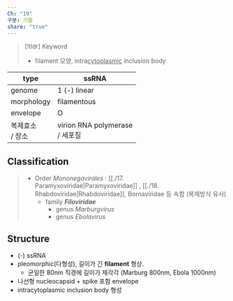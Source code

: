```yaml
---
Ch: "19"
구분: 기말
share: "true"
---
```


>[!tldr] Keyword
>- filament 모양, intra<u>cytoplasmic</u> inclusion body

| type         | ssRNA                          |
| ------------ | ------------------------------ |
| genome       | 1 (-) linear                   |
| morphology   | filamentous                    |
| envelope     | O                              |
| 복제효소<br>/ 장소 | virion RNA polymerase<br>/ 세포질 |

## Classification
> - Order *Mononegavirales* : [[./17. Paramyxoviridae|Paramyxoviridae]] , [[./18. Rhabdoviridae|Rhabdoviridae]], Bornaviridae 등 속함 (복제방식 유사)
> 	- family ***Filoviridae***
> 		- genus *Marburgvirus*
> 		- genus *Ebolavirus*

## Structure
- (-) ssRNA
- pleomorphic(다형성), 길이가 긴 **filament** 형상.
	- 균일한 80nm 직경에 길이가 제각각 (Marburg 800nm, Ebola 1000nm)
- 나선형 nucleocapsid + spike 포함 envelope
- intracytoplasmic inclusion body 형성
